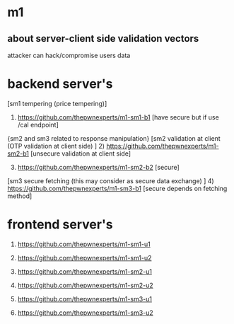 # m1

## about server-client side validation vectors
attacker can hack/compromise users data

# backend server's

[sm1 tempering (price tempering)]
1) https://github.com/thepwnexperts/m1-sm1-b1 [have secure but if use /cal endpoint]

{sm2 and sm3 related to response manipulation}
[sm2 validation at client (OTP validation at client side) ]
2) https://github.com/thepwnexperts/m1-sm2-b1 [unsecure validation at client side]

3) https://github.com/thepwnexperts/m1-sm2-b2 [secure]

[sm3  secure fetching (this may consider as secure data exchange) ]
4) https://github.com/thepwnexperts/m1-sm3-b1 [secure depends on fetching method] 

# frontend server's

1) https://github.com/thepwnexperts/m1-sm1-u1

2) https://github.com/thepwnexperts/m1-sm1-u2

3) https://github.com/thepwnexperts/m1-sm2-u1

4) https://github.com/thepwnexperts/m1-sm2-u2

5) https://github.com/thepwnexperts/m1-sm3-u1

6) https://github.com/thepwnexperts/m1-sm3-u2

